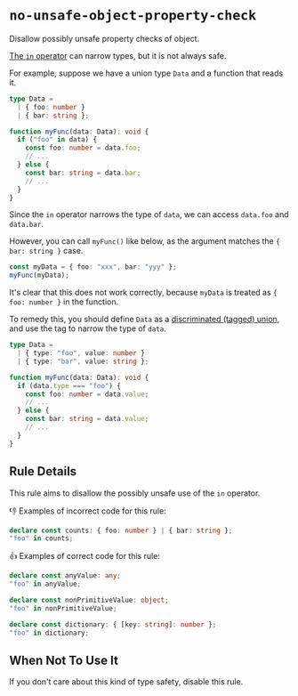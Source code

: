 # `no-unsafe-object-property-check`

Disallow possibly unsafe property checks of object.

[The `in` operator](https://developer.mozilla.org/en-US/docs/Web/JavaScript/Reference/Operators/in) can narrow types, but it is not always safe.

For example, suppose we have a union type `Data` and a function that reads it.

``` ts
type Data =
  | { foo: number }
  | { bar: string };

function myFunc(data: Data): void {
  if ("foo" in data) {
    const foo: number = data.foo;
    // ...
  } else {
    const bar: string = data.bar;
    // ...
  }
}
```

Since the `in` operator narrows the type of `data`, we can access `data.foo` and `data.bar`.

However, you can call `myFunc()` like below, as the argument matches the `{ bar: string }` case.

``` ts
const myData = { foo: "xxx", bar: "yyy" };
myFunc(myData);
```

It's clear that this does not work correctly, because `myData` is treated as `{ foo: number }` in the function.

To remedy this, you should define `Data` as a [discriminated (tagged) union](https://www.typescriptlang.org/docs/handbook/2/narrowing.html#discriminated-unions), and use the tag to narrow the type of `data`.

``` ts
type Data =
  | { type: "foo", value: number }
  | { type: "bar", value: string };

function myFunc(data: Data): void {
  if (data.type === "foo") {
    const foo: number = data.value;
    // ...
  } else {
    const bar: string = data.value;
    // ...
  }
}
```

## Rule Details
This rule aims to disallow the possibly unsafe use of the `in` operator.


👎 Examples of incorrect code for this rule:

``` ts
declare const counts: { foo: number } | { bar: string };
"foo" in counts;
```

👍 Examples of correct code for this rule:

``` ts
declare const anyValue: any;
"foo" in anyValue;

declare const nonPrimitiveValue: object;
"foo" in nonPrimitiveValue;

declare const dictionary: { [key: string]: number };
"foo" in dictionary;
```


## When Not To Use It
If you don't care about this kind of type safety, disable this rule.
